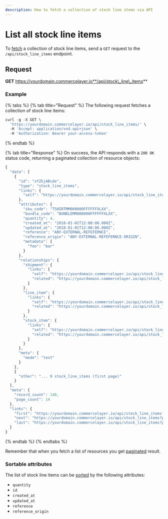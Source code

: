 ```yaml
---
description: How to fetch a collection of stock line items via API
---
```


# List all stock line items

To [fetch](https://docs.commercelayer.io/developers/fetching-resources) a collection of stock line items, send a `GET` request to the `/api/stock_line_items` endpoint.

## Request

**GET** https://yourdomain.commercelayer.io**/api/stock\_line\_items**

### **Example**

{% tabs %}
{% tab title="Request" %}
The following request fetches a collection of stock line items:

```javascript
curl -g -X GET \
  'https://yourdomain.commercelayer.io/api/stock_line_items/' \
  -H 'Accept: application/vnd.api+json' \
  -H 'Authorization: Bearer your-access-token'
```
{% endtab %}

{% tab title="Response" %}
On success, the API responds with a `200 OK` status code, returning a paginated collection of resource objects:

```javascript
{
  "data": [
    {
      "id": "xYZkjABcde",
      "type": "stock_line_items",
      "links": {
        "self": "https://yourdomain.commercelayer.io/api/stock_line_items/xYZkjABcde"
      },
      "attributes": {
        "sku_code": "TSHIRTMM000000FFFFFFXLXX",
        "bundle_code": "BUNDLEMM000000FFFFFFXLXX",
        "quantity": 4,
        "created_at": "2018-01-01T12:00:00.000Z",
        "updated_at": "2018-01-01T12:00:00.000Z",
        "reference": "ANY-EXTERNAL-REFEFERNCE",
        "reference_origin": "ANY-EXTERNAL-REFEFERNCE-ORIGIN",
        "metadata": {
          "foo": "bar"
        }
      },
      "relationships": {
        "shipment": {
          "links": {
            "self": "https://yourdomain.commercelayer.io/api/stock_line_items/xYZkjABcde/relationships/shipment",
            "related": "https://yourdomain.commercelayer.io/api/stock_line_items/xYZkjABcde/shipment"
          }
        },
        "line_item": {
          "links": {
            "self": "https://yourdomain.commercelayer.io/api/stock_line_items/xYZkjABcde/relationships/line_item",
            "related": "https://yourdomain.commercelayer.io/api/stock_line_items/xYZkjABcde/line_item"
          }
        },
        "stock_item": {
          "links": {
            "self": "https://yourdomain.commercelayer.io/api/stock_line_items/xYZkjABcde/relationships/stock_item",
            "related": "https://yourdomain.commercelayer.io/api/stock_line_items/xYZkjABcde/stock_item"
          }
        }
      },
      "meta": {
        "mode": "test"
      }
    },
    {
      "other": "... 9 stock_line_items (first page)"
    }
  ],
  "meta": {
    "record_count": 140,
    "page_count": 14
  },
  "links": {
    "first": "https://yourdomain.commercelayer.io/api/stock_line_items?page[number]=1&page[size]=10",
    "next": "https://yourdomain.commercelayer.io/api/stock_line_items?page[number]=2&page[size]=10",
    "last": "https://yourdomain.commercelayer.io/api/stock_line_items?page[number]=14&page[size]=10"
  }
}
```
{% endtab %}
{% endtabs %}

Remember that when you fetch a list of resources you get [paginated](https://docs.commercelayer.io/developers/pagination) result.

### Sortable attributes

The list of stock line items can be [sorted](https://docs.commercelayer.io/developers/sorting-results) by the following attributes:

* `quantity`
* `id`
* `created_at`
* `updated_at`
* `reference`
* `reference_origin`
